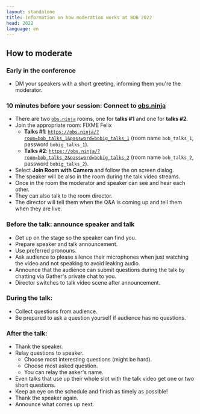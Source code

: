 ```yaml
---
layout: standalone
title: Information on how moderation works at BOB 2022
head: 2022
language: en
---
```


## How to moderate

### Early in the conference

- DM your speakers with a short greeting, informing them you're the moderator.

### 10 minutes before your session: Connect to [obs.ninja](https://obs.ninja)

- There are two [`obs.ninja`](https://obs.ninja) rooms, one for **talks #1** and one for **talks #2**.
- Join the appropriate room: FIXME Felix
  - **Talks #1**: [`https://obs.ninja/?room=bob_talks_1&password=bobig_talks_1`](https://obs.ninja/?room=bob_talks_1&password=bobig_talks_1)
    (room name ```bob_talks_1```, password ```bobig_talks_1```).
  - **Talks #2**: [`https://obs.ninja/?room=bob_talks_2&password=bobig_talks_2`](https://obs.ninja/?room=bob_talks_2&password=bobig_talks_2)
    (room name ```bob_talks_2```, password ```bobig_talks_2```).
- Select **Join Room with Camera** and follow the on screen dialog.
- The speaker will be also in the room during the talk video streams.
- Once in the room the moderator and speaker can see and hear each other.
- They can also talk to the room director.
- The director will tell them when the Q&A is coming up and tell them when they
  are live.

### Before the talk: announce speaker and talk

- Get up on the stage so the speaker can find you.
- Prepare speaker and talk announcement.
- Use preferred pronouns.
- Ask audience to please silence their microphones when just watching the video
  and not speaking to avoid leaking audio.
- Announce that the audience can submit questions during the talk by chatting
  via Gather's private chat to you.
- Director switches to talk video scene after announcement.

### During the talk: 

- Collect questions from audience.
- Be prepared to ask a question yourself if audience has no questions.

### After the talk:
- Thank the speaker.
- Relay questions to speaker.
  - Choose most interesting questions (might be hard).
  - Choose most asked question.
  - You can relay the asker's name.
- Even talks that use up their whole slot with the talk video get one or two
  short questions.
- Keep an eye on the schedule and finish as timely as possible!
- Thank the speaker again.
- Announce what comes up next.
